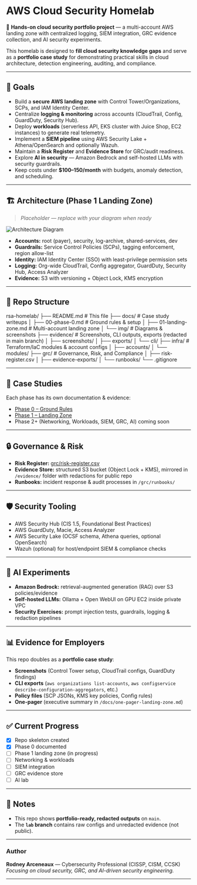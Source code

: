 # AWS Cloud Security Homelab

🚀 **Hands-on cloud security portfolio project** — a multi-account AWS landing zone with centralized logging, SIEM integration, GRC evidence collection, and AI security experiments.  

This homelab is designed to **fill cloud security knowledge gaps** and serve as a **portfolio case study** for demonstrating practical skills in cloud architecture, detection engineering, auditing, and compliance.

---

## 🎯 Goals
- Build a **secure AWS landing zone** with Control Tower/Organizations, SCPs, and IAM Identity Center.
- Centralize **logging & monitoring** across accounts (CloudTrail, Config, GuardDuty, Security Hub).
- Deploy **workloads** (serverless API, EKS cluster with Juice Shop, EC2 instances) to generate real telemetry.
- Implement a **SIEM pipeline** using AWS Security Lake + Athena/OpenSearch and optionally Wazuh.
- Maintain a **Risk Register** and **Evidence Store** for GRC/audit readiness.
- Explore **AI in security** — Amazon Bedrock and self-hosted LLMs with security guardrails.
- Keep costs under **$100–150/month** with budgets, anomaly detection, and scheduling.

---

## 🏗️ Architecture (Phase 1 Landing Zone)
> _Placeholder — replace with your diagram when ready_  

![Architecture Diagram](docs/img/landing-zone.png)

- **Accounts:** root (payer), security, log-archive, shared-services, dev
- **Guardrails:** Service Control Policies (SCPs), tagging enforcement, region allow-list
- **Identity:** IAM Identity Center (SSO) with least-privilege permission sets
- **Logging:** Org-wide CloudTrail, Config aggregator, GuardDuty, Security Hub, Access Analyzer
- **Evidence:** S3 with versioning + Object Lock, KMS encryption

---

## 📂 Repo Structure
rsa-homelab/
├── README.md # This file
├── docs/ # Case study writeups
│ ├── 00-phase-0.md # Ground rules & setup
│ ├── 01-landing-zone.md # Multi-account landing zone
│ └── img/ # Diagrams & screenshots
├── evidence/ # Screenshots, CLI outputs, exports (redacted in main branch)
│ ├── screenshots/
│ ├── exports/
│ └── cli/
├── infra/ # Terraform/IaC modules & account configs
│ ├── accounts/
│ └── modules/
├── grc/ # Governance, Risk, and Compliance
│ ├── risk-register.csv
│ ├── evidence-exports/
│ └── runbooks/
└── .gitignore


---

## 📜 Case Studies
Each phase has its own documentation & evidence:

- [Phase 0 – Ground Rules](docs/00-phase-0.md)  
- [Phase 1 – Landing Zone](docs/01-landing-zone.md)  
- Phase 2+ (Networking, Workloads, SIEM, GRC, AI) coming soon

---

## 🔒 Governance & Risk
- **Risk Register:** [grc/risk-register.csv](grc/risk-register.csv)  
- **Evidence Store:** structured S3 bucket (Object Lock + KMS), mirrored in `/evidence/` folder with redactions for public repo  
- **Runbooks:** incident response & audit processes in `/grc/runbooks/`

---

## 🛡️ Security Tooling
- AWS Security Hub (CIS 1.5, Foundational Best Practices)
- AWS GuardDuty, Macie, Access Analyzer
- AWS Security Lake (OCSF schema, Athena queries, optional OpenSearch)
- Wazuh (optional) for host/endpoint SIEM & compliance checks

---

## 🤖 AI Experiments
- **Amazon Bedrock:** retrieval-augmented generation (RAG) over S3 policies/evidence  
- **Self-hosted LLMs:** Ollama + Open WebUI on GPU EC2 inside private VPC  
- **Security Exercises:** prompt injection tests, guardrails, logging & redaction pipelines

---

## 📊 Evidence for Employers
This repo doubles as a **portfolio case study**:
- **Screenshots** (Control Tower setup, CloudTrail configs, GuardDuty findings)
- **CLI exports** (`aws organizations list-accounts`, `aws configservice describe-configuration-aggregators`, etc.)
- **Policy files** (SCP JSONs, KMS key policies, Config rules)
- **One-pager** (executive summary in `/docs/one-pager-landing-zone.md`)

---

## ✅ Current Progress
- [x] Repo skeleton created  
- [x] Phase 0 documented  
- [ ] Phase 1 landing zone (in progress)  
- [ ] Networking & workloads  
- [ ] SIEM integration  
- [ ] GRC evidence store  
- [ ] AI lab  

---

## 📌 Notes
- This repo shows **portfolio-ready, redacted outputs** on `main`.  
- The **`lab` branch** contains raw configs and unredacted evidence (not public).  

---

### Author
**Rodney Arceneaux** — Cybersecurity Professional (CISSP, CISM, CCSK)  
_Focusing on cloud security, GRC, and AI-driven security engineering._

---
